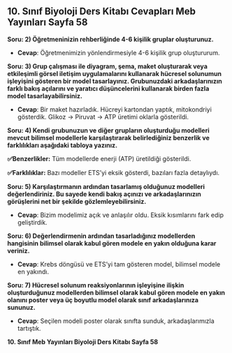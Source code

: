 ## 10. Sınıf Biyoloji Ders Kitabı Cevapları Meb Yayınları Sayfa 58

**Soru: 2) Öğretmeninizin rehberliğinde 4-6 kişilik gruplar oluşturunuz.**

* **Cevap**: Öğretmenimizin yönlendirmesiyle 4-6 kişilik grup oluştururum.

**Soru: 3) Grup çalışması ile diyagram, şema, maket oluşturarak veya etkileşimli görsel iletişim uygulamalarını kullanarak hücresel solunumun işleyişini gösteren bir model tasarlayınız. Grubunuzdaki arkadaşlarınızın farklı bakış açılarını ve yaratıcı düşüncelerini kullanarak birden fazla model tasarlayabilirsiniz.**

* **Cevap**: Bir maket hazırladık. Hücreyi kartondan yaptık, mitokondriyi gösterdik. Glikoz → Piruvat → ATP üretimi oklarla gösterildi.

**Soru: 4) Kendi grubunuzun ve diğer grupların oluşturduğu modelleri mevcut bilimsel modellerle karşılaştırarak belirlediğiniz benzerlik ve farklılıkları aşağıdaki tabloya yazınız.**

**✅Benzerlikler:** Tüm modellerde enerji (ATP) üretildiği gösterildi.

**✅Farklılıklar:** Bazı modeller ETS’yi eksik gösterdi, bazıları fazla detaylıydı.

**Soru: 5) Karşılaştırmanın ardından tasarlamış olduğunuz modelleri değerlendiriniz. Bu sayede kendi bakış açınızı ve arkadaşlarınızın görüşlerini net bir şekilde gözlemleyebilirsiniz.**

* **Cevap**: Bizim modelimiz açık ve anlaşılır oldu. Eksik kısımlarını fark edip geliştirdik.

**Soru: 6) Değerlendirmenin ardından tasarladığınız modellerden hangisinin bilimsel olarak kabul gören modele en yakın olduğuna karar veriniz.**

* **Cevap**: Krebs döngüsü ve ETS’yi tam gösteren model, bilimsel modele en yakındı.

**Soru: 7) Hücresel solunum reaksiyonlarının işleyişine ilişkin oluşturduğunuz modellerden bilimsel olarak kabul gören modele en yakın olanını poster veya üç boyutlu model olarak sınıf arkadaşlarınıza sununuz.**

* **Cevap**: Seçilen modeli poster olarak sınıfta sunduk, arkadaşlarımızla tartıştık.

**10. Sınıf Meb Yayınları Biyoloji Ders Kitabı Sayfa 58**